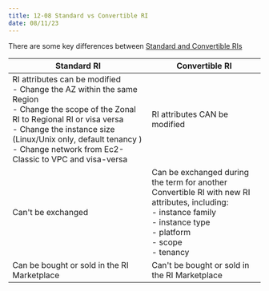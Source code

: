 ```yaml
---
title: 12-08 Standard vs Convertible RI
date: 08/11/23
---
```


There are some key differences between [Standard and Convertible RIs](12-03%20Reserved%20Instances.md#class)

|Standard RI|Convertible RI|
|-----------|--------------|
|RI attributes can be modified <br>- Change the AZ within the same Region<br>- Change the scope of the Zonal RI to Regional RI or visa versa<br>- Change the instance size (Linux/Unix only, default tenancy )<br>- Change network from Ec2-Classic to VPC and visa-versa|RI attributes CAN be modified|
|Can't be exchanged|Can be exchanged during the term for another <br>Convertible RI with new RI attributes, including:<br>- instance family<br>- instance type<br>- platform<br>- scope<br>- tenancy|
|Can be bought or sold in the RI Marketplace|Can't be bought or sold in the RI Marketplace|
